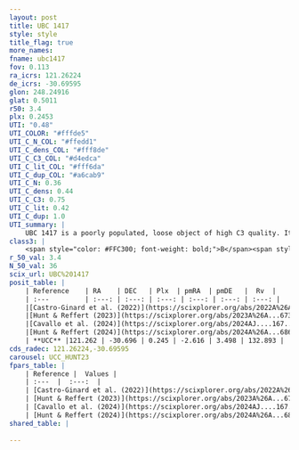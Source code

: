 ```yaml
---
layout: post
title: UBC 1417
style: style
title_flag: true
more_names: 
fname: ubc1417
fov: 0.113
ra_icrs: 121.26224
de_icrs: -30.69595
glon: 248.24916
glat: 0.5011
r50: 3.4
plx: 0.2453
UTI: "0.48"
UTI_COLOR: "#fffde5"
UTI_C_N_COL: "#ffedd1"
UTI_C_dens_COL: "#fff8de"
UTI_C_C3_COL: "#d4edca"
UTI_C_lit_COL: "#fff6da"
UTI_C_dup_COL: "#a6cab9"
UTI_C_N: 0.36
UTI_C_dens: 0.44
UTI_C_C3: 0.75
UTI_C_lit: 0.42
UTI_C_dup: 1.0
UTI_summary: |
    UBC 1417 is a poorly populated, loose object of high C3 quality. It was recently reported in the literature.
class3: |
    <span style="color: #FFC300; font-weight: bold;">B</span><span style="color: green; font-weight: bold;">A</span>
r_50_val: 3.4
N_50_val: 36
scix_url: UBC%201417
posit_table: |
    | Reference    | RA    | DEC   | Plx  | pmRA  | pmDE   |  Rv  |
    | :---         | :---: | :---: | :---: | :---: | :---: | :---: |
    |[Castro-Ginard et al. (2022)](https://scixplorer.org/abs/2022A%26A...661A.118C) | 121.24 | -30.7 | 0.26 | -2.63 | 3.51 | -- |
    |[Hunt & Reffert (2023)](https://scixplorer.org/abs/2023A%26A...673A.114H) | 121.268 | -30.697 | 0.245 | -2.615 | 3.508 | -- |
    |[Cavallo et al. (2024)](https://scixplorer.org/abs/2024AJ....167...12C) | 121.257 | -30.71 | 0.246 | -- | -- | -- |
    |[Hunt & Reffert (2024)](https://scixplorer.org/abs/2024A%26A...686A..42H) | 121.268 | -30.697 | 0.245 | -2.615 | 3.508 | -- |
    | **UCC** |121.262 | -30.696 | 0.245 | -2.616 | 3.498 | 132.893 | 
cds_radec: 121.26224,-30.69595
carousel: UCC_HUNT23
fpars_table: |
    | Reference |  Values |
    | :---  |  :---:  |
    | [Castro-Ginard et al. (2022)](https://scixplorer.org/abs/2022A%26A...661A.118C) | `AV=0.768, Dist=4523, logAge=8.498` |
    | [Hunt & Reffert (2023)](https://scixplorer.org/abs/2023A%26A...673A.114H) | `AV50=0.536, diffAV50=1.288, MOD50=13.017, logAge50=8.563` |
    | [Cavallo et al. (2024)](https://scixplorer.org/abs/2024AJ....167...12C) | `AV50=1.35, dMod50=12.8, logAge50=7.58, [Fe/H]50=-0.27` |
    | [Hunt & Reffert (2024)](https://scixplorer.org/abs/2024A%26A...686A..42H) | `MassJ=249.872` |
shared_table: |
    
---
```

